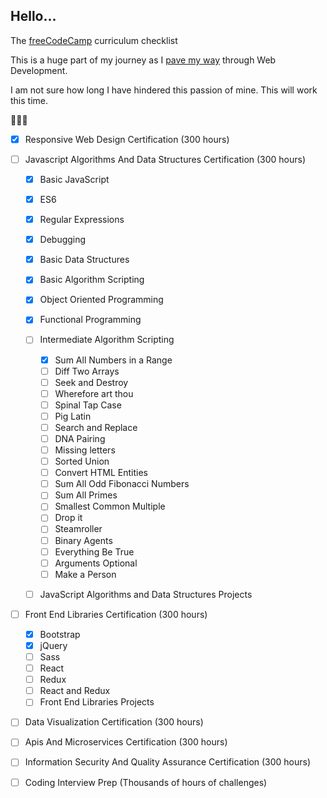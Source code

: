 ## Hello...

The [freeCodeCamp](https://www.freecodecamp.com/about/) curriculum checklist

This is a huge part of my journey as I [pave my way](https://github.com/ramidem/RTWD) through Web Development.

I am not sure how long I have hindered this passion of mine. This will work this time.

🌽🌽🌽

- [x] Responsive Web Design Certification (300 hours)
- [ ] Javascript Algorithms And Data Structures Certification (300 hours)

  - [x] Basic JavaScript
  - [x] ES6
  - [x] Regular Expressions
  - [x] Debugging
  - [x] Basic Data Structures
  - [x] Basic Algorithm Scripting
  - [x] Object Oriented Programming
  - [x] Functional Programming
  - [ ] Intermediate Algorithm Scripting

    - [x] Sum All Numbers in a Range
    - [ ] Diff Two Arrays
    - [ ] Seek and Destroy
    - [ ] Wherefore art thou
    - [ ] Spinal Tap Case
    - [ ] Pig Latin
    - [ ] Search and Replace
    - [ ] DNA Pairing
    - [ ] Missing letters
    - [ ] Sorted Union
    - [ ] Convert HTML Entities
    - [ ] Sum All Odd Fibonacci Numbers
    - [ ] Sum All Primes
    - [ ] Smallest Common Multiple
    - [ ] Drop it
    - [ ] Steamroller
    - [ ] Binary Agents
    - [ ] Everything Be True
    - [ ] Arguments Optional
    - [ ] Make a Person

  - [ ] JavaScript Algorithms and Data Structures Projects

- [ ] Front End Libraries Certification (300 hours)
  - [x] Bootstrap
  - [x] jQuery
  - [ ] Sass
  - [ ] React
  - [ ] Redux
  - [ ] React and Redux
  - [ ] Front End Libraries Projects
- [ ] Data Visualization Certification (300 hours)
- [ ] Apis And Microservices Certification (300 hours)
- [ ] Information Security And Quality Assurance Certification (300 hours)
- [ ] Coding Interview Prep (Thousands of hours of challenges)
